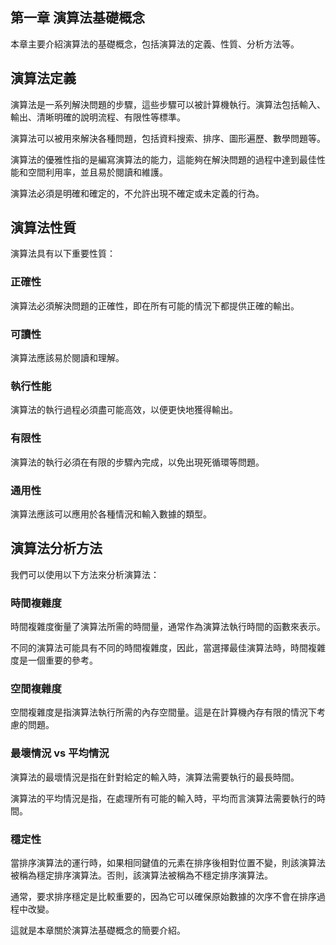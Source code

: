 ## 第一章 演算法基礎概念

本章主要介紹演算法的基礎概念，包括演算法的定義、性質、分析方法等。

## 演算法定義

演算法是一系列解決問題的步驟，這些步驟可以被計算機執行。演算法包括輸入、輸出、清晰明確的說明流程、有限性等標準。

演算法可以被用來解決各種問題，包括資料搜索、排序、圖形遍歷、數學問題等。

演算法的優雅性指的是編寫演算法的能力，這能夠在解決問題的過程中達到最佳性能和空間利用率，並且易於閱讀和維護。

演算法必須是明確和確定的，不允許出現不確定或未定義的行為。

## 演算法性質

演算法具有以下重要性質：

### 正確性

演算法必須解決問題的正確性，即在所有可能的情況下都提供正確的輸出。

### 可讀性

演算法應該易於閱讀和理解。

### 執行性能

演算法的執行過程必須盡可能高效，以便更快地獲得輸出。

### 有限性

演算法的執行必須在有限的步驟內完成，以免出現死循環等問題。

### 通用性

演算法應該可以應用於各種情況和輸入數據的類型。

## 演算法分析方法

我們可以使用以下方法來分析演算法：

### 時間複雜度

時間複雜度衡量了演算法所需的時間量，通常作為演算法執行時間的函數來表示。

不同的演算法可能具有不同的時間複雜度，因此，當選擇最佳演算法時，時間複雜度是一個重要的參考。

### 空間複雜度

空間複雜度是指演算法執行所需的內存空間量。這是在計算機內存有限的情況下考慮的問題。

### 最壞情況 vs 平均情況

演算法的最壞情況是指在針對給定的輸入時，演算法需要執行的最長時間。

演算法的平均情況是指，在處理所有可能的輸入時，平均而言演算法需要執行的時間。

### 穩定性

當排序演算法的運行時，如果相同鍵值的元素在排序後相對位置不變，則該演算法被稱為穩定排序演算法。否則，該演算法被稱為不穩定排序演算法。

通常，要求排序穩定是比較重要的，因為它可以確保原始數據的次序不會在排序過程中改變。

這就是本章關於演算法基礎概念的簡要介紹。